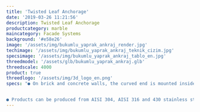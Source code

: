 ```yaml
---
title: 'Twisted Leaf Anchorage'
date: '2019-03-26 11:21:56'
description: Twisted Leaf Anchorage
productcategory: marble
maincategory: Facade Systems
background: '#e58e26'
image: '/assets/img/bukumlu_yaprak_ankraj_render.jpg'
techimage: '/assets/img/bukumlu_yaprak_ankraj_teknik_cizim.jpg'
specsimage: '/assets/img/bukumlu_yaprak_ankraj_tablo_en.jpg'
threedmodel: '/assets/glb/bukumlu_yaprak_ankraj.glb'
threedscale: 4000
product: true
threedlogo: '/assets/img/3d_logo_en.png'
specs: "● On brick and concrete walls, the curved end is mounted inside the wall with grout. A pin is attached to the perforated end and the exterior is fixed.


● Products can be produced from AISI 304, AISI 316 and 430 stainless steel upon request."
---
```

